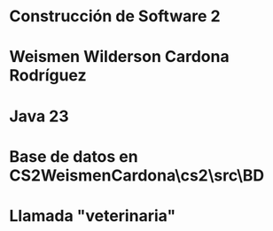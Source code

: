 # Construcción de Software 2

# Weismen Wilderson Cardona Rodríguez

# Java 23

# Base de datos en CS2WeismenCardona\cs2\src\BD
# Llamada "veterinaria"
